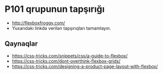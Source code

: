 # P101 qrupunun tapşırığı

- http://flexboxfroggy.com/ 
- Yuxarıdakı linkdə verilən tapşırıqları tamamlayın.

## Qaynaqlar

- https://css-tricks.com/snippets/css/a-guide-to-flexbox/
- https://css-tricks.com/dont-overthink-flexbox-grids/
- https://css-tricks.com/designing-a-product-page-layout-with-flexbox/
